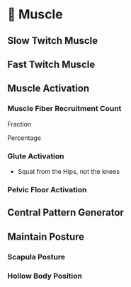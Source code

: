 # 💜 <psike>Muscle</psike>

## Slow Twitch Muscle

## Fast Twitch Muscle

## Muscle Activation

### Muscle Fiber Recruitment Count

Fraction

Percentage

### Glute Activation

- Squat from the Hips, not the knees

### Pelvic Floor Activation

## Central Pattern Generator

## Maintain Posture

### Scapula Posture

### Hollow Body Position
